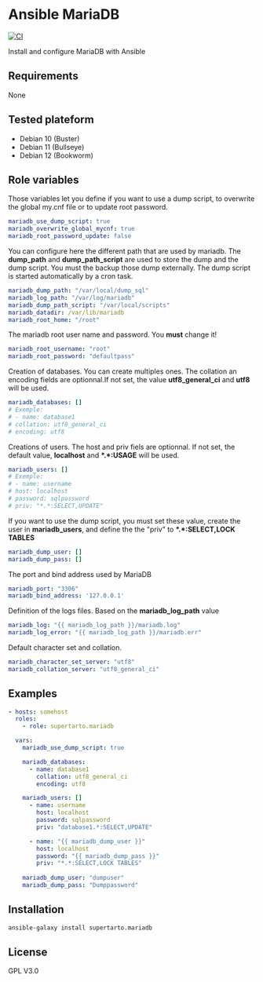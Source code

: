 # Ansible MariaDB
[![CI](https://github.com/supertarto/ansible-mariadb/workflows/ci.yml/badge.svg?event=push)](https://github.com/supertarto/ansible-mariadb/actions/workflows/ci.yml)

Install and configure MariaDB with Ansible

## Requirements
None

## Tested plateform
* Debian 10 (Buster)
* Debian 11 (Bullseye)
* Debian 12 (Bookworm)

## Role variables
Those variables let you define if you want to use a dump script, to overwrite the global my.cnf file or to update root password.

```yml
mariadb_use_dump_script: true
mariadb_overwrite_global_mycnf: true
mariadb_root_password_update: false
```

You can configure here the different path that are used by mariadb. The **dump_path** and **dump_path_script** are used to store the dump and the dump script. You must the backup those dump externally. The dump script is started automatically by a cron task.

```yml
mariadb_dump_path: "/var/local/dump_sql"
mariadb_log_path: "/var/log/mariadb"
mariadb_dump_path_script: "/var/local/scripts"
mariadb_datadir: /var/lib/mariadb
mariadb_root_home: "/root"
```

The mariadb root user name and password. You **must** change it!

```yml
mariadb_root_username: "root"
mariadb_root_password: "defaultpass"
```

Creation of databases. You can create multiples ones. The collation an encoding fields are optionnal.If not set, the value **utf8_general_ci** and **utf8** will be used.

```yml
mariadb_databases: []
# Exemple:
# - name: database1
# collation: utf8_general_ci
# encoding: utf8
```

Creations of users. The host and priv fiels are optionnal. If not set, the default value, **localhost** and **\*.\*:USAGE** will be used.

```yml
mariadb_users: []
# Exemple:
# - name: username
# host: localhost
# password: sqlpassword
# priv: "*.*:SELECT,UPDATE"
```

If you want to use the dump script, you must set these value, create the user in **mariadb_users**, and define the the "priv" to **\*.\*:SELECT,LOCK TABLES**

```yml
mariadb_dump_user: []
mariadb_dump_pass: []
```

The port and bind address used by MariaDB 

```yml
mariadb_port: "3306"
mariadb_bind_address: '127.0.0.1'
```

Definition of the logs files. Based on the **mariadb_log_path** value

```yml
mariadb_log: "{{ mariadb_log_path }}/mariadb.log"
mariadb_log_error: "{{ mariadb_log_path }}/mariadb.err"
```

Default character set and collation.

```yml
mariadb_character_set_server: "utf8"
mariadb_collation_server: "utf8_general_ci"
```

## Examples

```yml
- hosts: somehost
  roles:
    - role: supertarto.mariadb

  vars:
    mariadb_use_dump_script: true

    mariadb_databases:
      - name: database1
        collation: utf8_general_ci
        encoding: utf8

    mariadb_users: []
      - name: username
        host: localhost
        password: sqlpassword
        priv: "database1.*:SELECT,UPDATE"

      - name: "{{ mariadb_dump_user }}"
        host: localhost
        password: "{{ mariadb_dump_pass }}"
        priv: "*.*:SELECT,LOCK TABLES"   
 
    mariadb_dump_user: "dumpuser"
    mariadb_dump_pass: "Dumppassword"
```

## Installation

```bash
ansible-galaxy install supertarto.mariadb
```

## License
GPL V3.0
